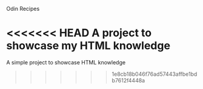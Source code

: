 Odin Recipes

<<<<<<< HEAD
A project to showcase my HTML knowledge
=======
A simple project to showcase HTML knowledge
>>>>>>> 1e8cb18b046f76ad57443affbe1bdb7612f4448a
